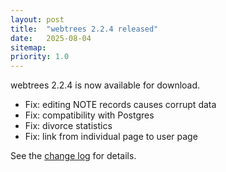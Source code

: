 ```yaml
---
layout: post
title:  "webtrees 2.2.4 released"
date:   2025-08-04
sitemap:
priority: 1.0
---
```


webtrees 2.2.4 is now available for download.

* Fix: editing NOTE records causes corrupt data
* Fix: compatibility with Postgres
* Fix: divorce statistics
* Fix: link from individual page to user page

See the [change log](https://github.com/fisharebest/webtrees/compare/2.2.3...2.2.4) for details.

